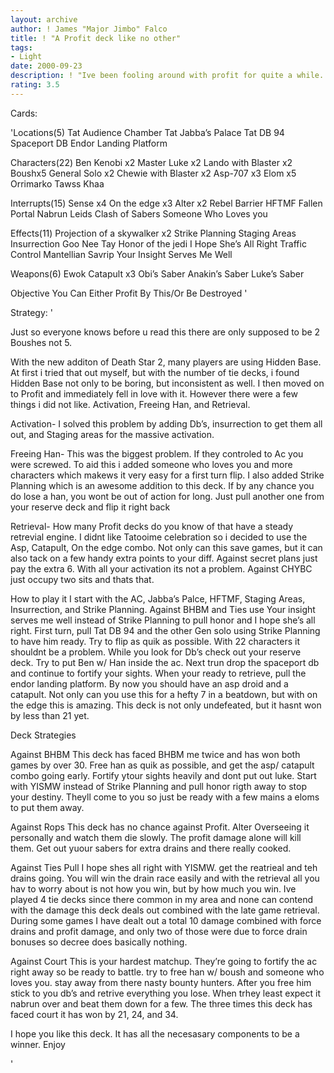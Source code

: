 ```yaml
---
layout: archive
author: ! James "Major Jimbo" Falco
title: ! "A Profit deck like no other"
tags:
- Light
date: 2000-09-23
description: ! "Ive been fooling around with profit for quite a while. I absolutley love it and you will too after you read this"
rating: 3.5
---
```

Cards: 

'Locations(5)
Tat Audience Chamber
Tat Jabba’s Palace
Tat DB 94
Spaceport DB
Endor Landing Platform

Characters(22)
Ben Kenobi x2
Master Luke x2
Lando with Blaster x2
Boushx5
General Solo x2
Chewie with Blaster x2
Asp-707 x3
Elom x5
Orrimarko
Tawss Khaa

Interrupts(15)
Sense x4
On the edge x3
Alter x2
Rebel Barrier
HFTMF
Fallen Portal
Nabrun Leids
Clash of Sabers
Someone Who Loves you

Effects(11)
Projection of a skywalker x2
Strike Planning
Staging Areas
Insurrection
Goo Nee Tay
Honor of the jedi
I Hope She’s All Right
Traffic Control
Mantellian Savrip
Your Insight Serves Me Well

Weapons(6)
Ewok Catapult x3
Obi’s Saber
Anakin’s Saber
Luke’s Saber

Objective
You Can Either Profit By This/Or Be Destroyed '

Strategy: '

Just so everyone knows before u read this there are only supposed to be 2 Boushes not 5.

With the new additon of Death Star 2, many players are using Hidden Base.  At first i tried that out myself, but with the number of tie decks, i found Hidden Base not only to be boring, but inconsistent as well. I then moved on to Profit and immediately fell in love with it. However there were a few things i did not like.  Activation, Freeing Han, and Retrieval.

Activation- I solved this problem by adding Db’s, insurrection to get them all out, and Staging areas for the massive activation.

Freeing Han- This was the biggest problem. If they controled to Ac you were screwed. To aid this i added someone who loves you and more characters which makews it very easy for a first turn flip. I also added Strike Planning which is an awesome addition to this deck. If by any chance you do lose a han, you wont be out of action for long. Just pull another one from your reserve deck and flip it right  back

Retrieval- How many Profit decks do you know of that have a steady retrevial engine. I didnt like Tatooime celebration so i decided to use the Asp, Catapult, On the edge combo. Not only can this save games, but it can also tack on a few handy extra points to your diff. Against secret plans just pay the extra 6. With all your activation its not a problem. Against CHYBC just occupy two sits and thats that.

How to play it
 I start with the AC, Jabba’s Palce, HFTMF, Staging Areas, Insurrection, and Strike Planning. Against BHBM and Ties use Your insight serves me well instead of Strike Planning to pull honor and I hope she’s all right.  First turn, pull Tat DB 94 and the other Gen solo using Strike Planning to have him ready. Try to flip as quik as possible.  With 22 characters it shouldnt be a problem. While you look for Db’s check out your reserve deck. Try to put Ben w/ Han inside the ac.  Next trun drop the spaceport db and continue to fortify your sights. When your ready to retrieve, pull the endor landing platform.  By now you should have an asp droid and a catapult.  Not only can you use this for a hefty 7 in a beatdown, but with on the edge this is amazing.  This deck is not only undefeated, but it hasnt won by less than 21 yet.

Deck Strategies

Against BHBM
This deck has faced BHBM me twice and has won both games by over 30. Free han as quik as possible, and get the asp/ catapult combo going early.  Fortify ytour sights heavily and dont put out luke. Start with YISMW instead of Strike Planning and pull honor rigth away to stop your destiny.  Theyll come to you so just be ready with a few mains a eloms to put them away.

Against Rops
This deck has no chance against Profit. Alter Overseeing it personally and watch them die slowly. The profit damage alone will kill them. Get out yuour sabers for extra drains and there really cooked.

Against Ties
Pull I hope shes all right with YISMW. get the reatrieal and teh drains going.	You will win the drain race easily and with the retrieval all you hav to worry about is not how you win, but by how much you win. Ive played 4 tie decks since there common in my area and none can contend with the damage this deck deals out combined with the late game retrieval. During some games I have dealt out a total 10 damage combined with force drains and profit damage, and only two of those were due to force drain bonuses so decree does basically nothing.

Against Court
This is your hardest matchup. They’re going to fortify the ac right away so be ready to battle. try to free han w/ boush and someone who loves you.  stay away from there nasty bounty hunters.  After you free him stick to you db’s and retrive everything you lose. When trhey least expect it nabrun over and beat them down for a few. The three times this deck has faced court it has won by 21, 24, and 34.

 I hope you like this deck. It has all the necesasary components to be a winner. Enjoy

'